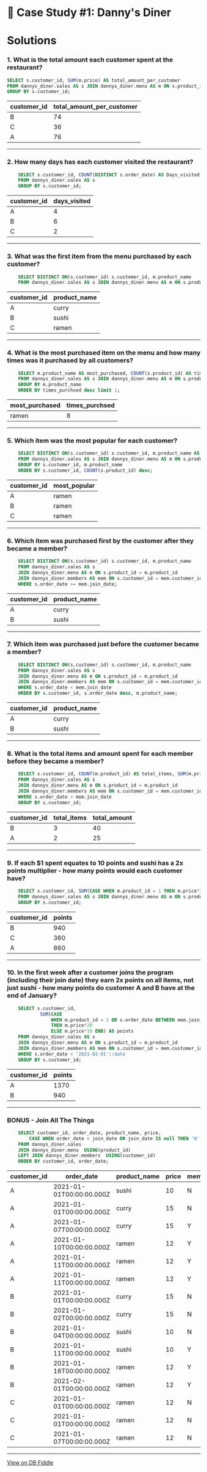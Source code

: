 # 🍜 Case Study #1: Danny's Diner

# Solutions

### 1. What is the total amount each customer spent at the restaurant?
``` sql
SELECT s.customer_id, SUM(m.price) AS total_amount_per_customer
FROM dannys_diner.sales AS s JOIN dannys_diner.menu AS m ON s.product_id = m.product_id
GROUP BY s.customer_id;
```
| customer_id | total_amount_per_customer |
| ----------- | ------------------------- |
| B           | 74                        |
| C           | 36                        |
| A           | 76                        |
---
###  2. How many days has each customer visited the restaurant?
``` sql
    SELECT s.customer_id, COUNT(DISTINCT s.order_date) AS Days_visited 
    FROM dannys_diner.sales AS s
    GROUP BY s.customer_id;
```
| customer_id | days_visited |
| ----------- | ------------ |
| A           | 4            |
| B           | 6            |
| C           | 2            |

---
### 3. What was the first item from the menu purchased by each customer?
``` sql
    SELECT DISTINCT ON(s.customer_id) s.customer_id, m.product_name
    FROM dannys_diner.sales AS s JOIN dannys_diner.menu AS m ON s.product_id = m.product_id;
```
| customer_id | product_name |
| ----------- | ------------ |
| A           | curry        |
| B           | sushi        |
| C           | ramen        |

---
### 4. What is the most purchased item on the menu and how many times was it purchased by all customers?
``` sql
    SELECT m.product_name AS most_purchased, COUNT(s.product_id) AS times_purchsed
    FROM dannys_diner.sales AS s JOIN dannys_diner.menu AS m ON s.product_id = m.product_id
    GROUP BY m.product_name
    ORDER BY times_purchsed desc limit 1;
```
| most_purchased | times_purchsed |
| -------------- | -------------- |
| ramen          | 8              |

---
### 5. Which item was the most popular for each customer?
``` sql
    SELECT DISTINCT ON(s.customer_id) s.customer_id, m.product_name AS most_popular
    FROM dannys_diner.sales AS s JOIN dannys_diner.menu AS m ON s.product_id = m.product_id
    GROUP BY s.customer_id, m.product_name
    ORDER BY s.customer_id, COUNT(s.product_id) desc;
```
| customer_id | most_popular |
| ----------- | ------------ |
| A           | ramen        |
| B           | ramen        |
| C           | ramen        |

---
### 6. Which item was purchased first by the customer after they became a member?
``` sql
    SELECT DISTINCT ON(s.customer_id) s.customer_id, m.product_name
    FROM dannys_diner.sales AS s 
    JOIN dannys_diner.menu AS m ON s.product_id = m.product_id
    JOIN dannys_diner.members AS mem ON s.customer_id = mem.customer_id
    WHERE s.order_date >= mem.join_date;
```
| customer_id | product_name |
| ----------- | ------------ |
| A           | curry        |
| B           | sushi        |

---
### 7. Which item was purchased just before the customer became a member?
``` sql
    SELECT DISTINCT ON(s.customer_id) s.customer_id, m.product_name
    FROM dannys_diner.sales AS s 
    JOIN dannys_diner.menu AS m ON s.product_id = m.product_id
    JOIN dannys_diner.members AS mem ON s.customer_id = mem.customer_id
    WHERE s.order_date < mem.join_date 
    ORDER BY s.customer_id, s.order_date desc, m.product_name;
```
| customer_id | product_name |
| ----------- | ------------ |
| A           | curry        |
| B           | sushi        |

---
### 8. What is the total items and amount spent for each member before they became a member?
``` sql
    SELECT s.customer_id, COUNT(m.product_id) AS total_items, SUM(m.price) AS total_amount
    FROM dannys_diner.sales AS s 
    JOIN dannys_diner.menu AS m ON s.product_id = m.product_id
    JOIN dannys_diner.members AS mem ON s.customer_id = mem.customer_id
    WHERE s.order_date < mem.join_date
    GROUP BY s.customer_id;
```
| customer_id | total_items | total_amount |
| ----------- | ----------- | ------------ |
| B           | 3           | 40           |
| A           | 2           | 25           |

---
### 9.  If each $1 spent equates to 10 points and sushi has a 2x points multiplier - how many points would each customer have?
``` sql
    SELECT s.customer_id, SUM(CASE WHEN m.product_id = 1 THEN m.price*20 ELSE m.price*10 END) AS points
    FROM dannys_diner.sales AS s JOIN dannys_diner.menu AS m ON s.product_id = m.product_id
    GROUP BY s.customer_id;
```
| customer_id | points |
| ----------- | ------ |
| B           | 940    |
| C           | 360    |
| A           | 860    |

---
### 10. In the first week after a customer joins the program (including their join date) they earn 2x points on all items, not just sushi - how many points do customer A and B have at the end of January?
``` sql
    SELECT s.customer_id, 
    		SUM(CASE 
                WHEN m.product_id = 1 OR s.order_date BETWEEN mem.join_date AND mem.join_date + 7 
                THEN m.price*20 
                ELSE m.price*10 END) AS points
    FROM dannys_diner.sales AS s 
    JOIN dannys_diner.menu AS m ON s.product_id = m.product_id
    JOIN dannys_diner.members AS mem ON s.customer_id = mem.customer_id
    WHERE s.order_date < '2021-02-01'::date
    GROUP BY s.customer_id;
```
| customer_id | points |
| ----------- | ------ |
| A           | 1370   |
| B           | 940    |

---
### BONUS - Join All The Things
``` sql
    SELECT customer_id, order_date, product_name, price,
        CASE WHEN order_date < join_date OR join_date IS null THEN 'N' ELSE 'Y' END AS member
    FROM dannys_diner.sales  
    JOIN dannys_diner.menu  USING(product_id)
    LEFT JOIN dannys_diner.members  USING(customer_id)
    ORDER BY customer_id, order_date;
```
| customer_id | order_date               | product_name | price | member |
| ----------- | ------------------------ | ------------ | ----- | ------ |
| A           | 2021-01-01T00:00:00.000Z | sushi        | 10    | N      |
| A           | 2021-01-01T00:00:00.000Z | curry        | 15    | N      |
| A           | 2021-01-07T00:00:00.000Z | curry        | 15    | Y      |
| A           | 2021-01-10T00:00:00.000Z | ramen        | 12    | Y      |
| A           | 2021-01-11T00:00:00.000Z | ramen        | 12    | Y      |
| A           | 2021-01-11T00:00:00.000Z | ramen        | 12    | Y      |
| B           | 2021-01-01T00:00:00.000Z | curry        | 15    | N      |
| B           | 2021-01-02T00:00:00.000Z | curry        | 15    | N      |
| B           | 2021-01-04T00:00:00.000Z | sushi        | 10    | N      |
| B           | 2021-01-11T00:00:00.000Z | sushi        | 10    | Y      |
| B           | 2021-01-16T00:00:00.000Z | ramen        | 12    | Y      |
| B           | 2021-02-01T00:00:00.000Z | ramen        | 12    | Y      |
| C           | 2021-01-01T00:00:00.000Z | ramen        | 12    | N      |
| C           | 2021-01-01T00:00:00.000Z | ramen        | 12    | N      |
| C           | 2021-01-07T00:00:00.000Z | ramen        | 12    | N      |

---

[View on DB Fiddle](https://www.db-fiddle.com/f/2rM8RAnq7h5LLDTzZiRWcd/138)
